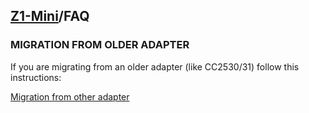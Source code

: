 ## [Z1-Mini](https://gio-dot.github.io/Z1-Mini/)/FAQ

### MIGRATION FROM OLDER ADAPTER

If you are migrating from an older adapter (like CC2530/31) follow this instructions:

[Migration from other adapter](https://www.zigbee2mqtt.io/guide/faq/#how-do-i-migrate-from-one-adapter-to-another)

